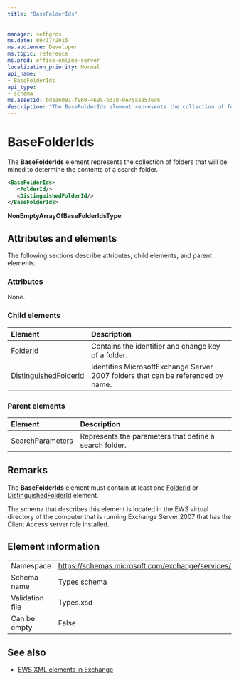 ```yaml
---
title: "BaseFolderIds"
 
 
manager: sethgros
ms.date: 09/17/2015
ms.audience: Developer
ms.topic: reference
ms.prod: office-online-server
localization_priority: Normal
api_name:
- BaseFolderIds
api_type:
- schema
ms.assetid: bdaa6093-f960-469a-b338-0e75aaa536c6
description: "The BaseFolderIds element represents the collection of folders that will be mined to determine the contents of a search folder."
---
```


# BaseFolderIds

The **BaseFolderIds** element represents the collection of folders that will be mined to determine the contents of a search folder. 
  
```xml
<BaseFolderIds>
   <FolderId/>
   <DistinguishedFolderId/>
</BaseFolderIds>
```

 **NonEmptyArrayOfBaseFolderIdsType**
## Attributes and elements

The following sections describe attributes, child elements, and parent elements.
  
### Attributes

None.
  
### Child elements

|**Element**|**Description**|
|:-----|:-----|
|[FolderId](folderid.md) <br/> |Contains the identifier and change key of a folder.  <br/> |
|[DistinguishedFolderId](distinguishedfolderid.md) <br/> |Identifies MicrosoftExchange Server 2007 folders that can be referenced by name.  <br/> |
   
### Parent elements

|**Element**|**Description**|
|:-----|:-----|
|[SearchParameters](searchparameters.md) <br/> |Represents the parameters that define a search folder.  <br/> |
   
## Remarks

The **BaseFolderIds** element must contain at least one [FolderId](folderid.md) or [DistinguishedFolderId](distinguishedfolderid.md) element. 
  
The schema that describes this element is located in the EWS virtual directory of the computer that is running Exchange Server 2007 that has the Client Access server role installed.
  
## Element information

|||
|:-----|:-----|
|Namespace  <br/> |https://schemas.microsoft.com/exchange/services/2006/types  <br/> |
|Schema name  <br/> |Types schema  <br/> |
|Validation file  <br/> |Types.xsd  <br/> |
|Can be empty  <br/> |False  <br/> |
   
## See also



- [EWS XML elements in Exchange](ews-xml-elements-in-exchange.md)

